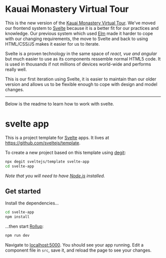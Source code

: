 # Kauai Monastery Virtual Tour

This is the new version of the [Kauai Monastery Virtual Tour](/virtualtour). We've moved our frontend system to [Svelte](https://svelte.dev) because it is a better fit for our practices and knowledge. Our previous system which used [Elm](https://elm-lang.org) made it harder to cope with our changing requirements, the move to Svelte and back to using HTML/CSS/JS makes it easier for us to iterate.

Svelte is a proven technology in the same space of _react, vue and angular_ but much easier to use as its components ressemble normal HTML5 code. It is used in thousands if not millions of devices world-wide and performs really well.

This is our first iteration using Svelte, it is easier to maintain than our older version and allows us to be flexible enough to cope with design and model changes.

---

Below is the readme to learn how to work with svelte.

# svelte app

This is a project template for [Svelte](https://svelte.dev) apps. It lives at https://github.com/sveltejs/template.

To create a new project based on this template using [degit](https://github.com/Rich-Harris/degit):

```bash
npx degit sveltejs/template svelte-app
cd svelte-app
```

*Note that you will need to have [Node.js](https://nodejs.org) installed.*


## Get started

Install the dependencies...

```bash
cd svelte-app
npm install
```

...then start [Rollup](https://rollupjs.org):

```bash
npm run dev
```

Navigate to [localhost:5000](http://localhost:5000). You should see your app running. Edit a component file in `src`, save it, and reload the page to see your changes.



